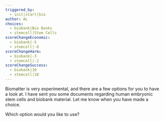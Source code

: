 ```yaml
---
triggered_by:
  - init|start|bio
author: AL
choices:
  - biobank|Bio Banks
  - stemcell|Stem Cells
scoreChangeEconomic:
  - biobank|-5
  - stemcell|-8
scoreChangeHarm:
  - biobank|-3
  - stemcell|-2
scoreChangeSuccess:
  - biobank|10
  - stemcell|10
---
```

Biomatter is very experimental, and there are a few options for you to have a look at. I have sent you some documents regarding human embryonic stem cells and biobank material. Let me know when you have made a choice.

Which option would you like to use?
